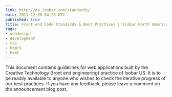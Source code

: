 ```yaml
---
link: http://na.isobar.com/standards/
date: 2011-12-30 04:28 UTC
published: true
title: Front-end Code Standards & Best Practices | Isobar North America
tags:
- webdesign
- development
- css
- html5
- html
---
```


This document contains guidelines for web applications built by the Creative Technology (front end engineering) practice of Isobar US. It is to be readily available to anyone who wishes to check the iterative progress of our best practices. If you have any feedback, please leave a comment on the announcement blog post.
